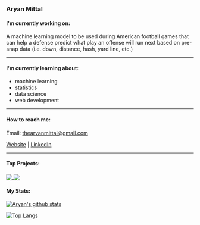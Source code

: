 ### Aryan Mittal

<!--
**thearyanmittal/thearyanmittal** is a ✨ _special_ ✨ repository because its `README.md` (this file) appears on your GitHub profile.

Here are some ideas to get you started:

- 🔭 I’m currently working on ...
- 🌱 I’m currently learning ...
- 👯 I’m looking to collaborate on ...
- 🤔 I’m looking for help with ...
- 💬 Ask me about ...
- 📫 How to reach me: ...
- 😄 Pronouns: ...
- ⚡ Fun fact: ...
-->
#### I'm currently working on:

A machine learning model to be used during American football games that can help a defense predict what play an offense will run next based on pre-snap data (i.e. down, distance, hash, yard line, etc.)

<hr>

#### I'm currently learning about:
- machine learning
- statistics
- data science
- web development

<hr>

#### How to reach me:
Email: thearyanmittal@gmail.com

[Website](https://thearyanmittal.wixsite.com/portfolio/) | 
[LinkedIn](https://www.linkedin.com/in/aryanmittal02/)

<hr>

#### Top Projects:

<a href="https://github.com/thearyanmittal/news-aggregator">
  <img align="center" src="https://github-readme-stats.vercel.app/api/pin/?username=thearyanmittal&repo=news-aggregator&hide_border=true&theme=github_dark" />
</a>
<a href="https://github.com/thearyanmittal/facial-recognition">
  <img align="center" src="https://github-readme-stats.vercel.app/api/pin/?username=thearyanmittal&repo=facial-recognition&hide_border=true&theme=github_dark" />
</a>

#### My Stats:

[![Aryan's github stats](https://github-readme-stats.vercel.app/api?username=thearyanmittal&include_all_commits=true&show_icons=true&hide_border=true&theme=github_dark)](https://www.linkedin.com/in/aryanmittal02/)

[![Top Langs](https://github-readme-stats.vercel.app/api/top-langs/?username=thearyanmittal&layout=compact&card_width=445&hide_border=true&theme=github_dark)](https://thearyanmittal.wixsite.com/portfolio)
